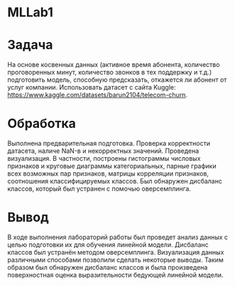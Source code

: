 # MLLab1
# Задача

На основе косвенных данных (активное время абонента, количество проговоренных минут, количество звонков в тех поддержку и т.д.) подготовить модель, способную предсказать, откажется ли абонент от услуг компании. Использовать датасет с сайта Kuggle: https://www.kaggle.com/datasets/barun2104/telecom-churn.

# Обработка

Выполнена предварительная подготовка. Проверка корректности датасета, наличе NaN-в и некорректных значений. Проведена визуализация. В частности, построены гистограммы числовых признаков и круговые диаграммы категориальных, парные графики всех возможных пар признаков, матрицы корреляции признаков, соотношения классифицируемых классов. Был обнаружен дисбаланс классов, который был устранен с помочью оверсемплинга.

# Вывод

В ходе выполнения лабораторий работы был проведет анализ данных с целью подготовки их для обучения линейной модели. Дисбаланс классов был устранён методом оверсемплинга. Визуализация данных различными способами позволили сделать некоторые выводы. Таким образом был обнаружен дисбаланс классов и была произведена поверхностная оценка выразительности бедующей линейной модели.
